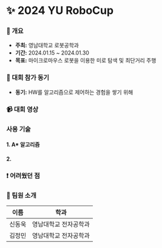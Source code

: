 # ✨ 2024 YU RoboCup
### 📜 개요
- **주최:** 영남대학교 로봇공학과
- **기간:** 2024.01.15 ~ 2024.01.30
- **목표:** 마이크로마우스 로봇을 이용한 미로 탐색 및 최단거리 주행

### 🙋 대회 참가 동기
- **동기:** HW를 알고리즘으로 제어하는 경험을 쌓기 위해

### 📹 대회 영상

### 사용 기술

#### 1. A* 알고리즘

#### 2. 

### ❗ 어려웠던 점

### 👥 팀원 소개
| 이름 | 학과 |
|:-:|:-:|
| 신동욱 | 영남대학교 전자공학과 |
| 김정민 | 영남대학교 전자공학과 |
